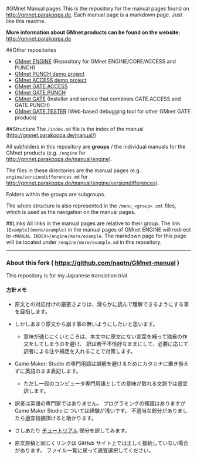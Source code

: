 #GMnet Manual pages
This is the repository for the manual pages found on http://gmnet.parakoopa.de.  Each manual page is a markdown page. Just like this readme.


**More information about GMnet products can be found on the website:**  
http://gmnet.parakoopa.de

##Other repositories

* [GMnet ENGINE](https://github.com/Parakoopa/GMnet-ENGINE) (Repository for GMnet ENGINE/CORE/ACCESS and PUNCH)
* [GMnet PUNCH demo project](https://github.com/Parakoopa/GMnet-PUNCH-Demo)
* [GMnet ACCESS demo project](https://github.com/Parakoopa/GMnet-ACCESS-Demo)
* [GMnet GATE.ACCESS](https://github.com/Parakoopa/GMnet-GATE-ACCESS)
* [GMnet GATE.PUNCH](https://github.com/Parakoopa/GMnet-GATE-PUNCH)
* [GMnet GATE](https://github.com/Parakoopa/GMnet-GATE) (Installer and service that combines GATE.ACCESS and GATE.PUNCH)
* [GMnet GATE.TESTER](https://github.com/Parakoopa/GMnet-GATE-TESTER) (Web-based debugging tool for other GMnet GATE producs)

##Structure
The ``/index.md`` file is the index of the manual (http://gmnet.parakoopa.de/manual/)

All subfolders in this repository are **groups** / the individual manuals for the GMnet products (e.g. ``/engine`` for http://gmnet.parakoopa.de/manual/engine).

The files in these directories are the manual pages (e.g. ``engine/versiondifferences.md`` for http://gmnet.parakoopa.de/manual/engine/versiondifferences).

Folders within the groups are subgroups.

The whole structure is also represented in the ``/menu_<group>.xml`` files, which is used as the navigation on the manual pages.

##Links
All links in the manual pages are relative to their group. The link ``[Example](more/example)`` in the manual pages of GMnet ENGINE will redirect to ``<MANUAL INDEX>/engine/more/example``. The markdown page for this page will  be located under ``/engine/more/example.md`` in this repository.

---
### About this fork ( https://github.com/naqtn/GMnet-manual )

This repository is for my Japanese translation trial.

#### 方針メモ

* 原文との対応付けの厳密さよりは、滑らかに読んで理解できるようにする事を目指します。
* しかしあまり原文から崩す事の無いようにしたいと思います。
  * 意味が通じにくいところは、本文中に原文にない言葉を補って独自の作文をしてしまうのを避け、
    訳は若干不恰好なままにして、必要に応じて訳者による注や補足を入れることで対策します。
* Game Maker: Studio の専門用語は誤解を避けるためにカタカナに置き換えずに英語のまま表記します。
  * ただし一般のコンピュータ専門用語としての意味が取れる文脈では適宜訳します。
* 訳者は英語の専門家ではありません。
  プログラミングの知識はありますが Game Maker Studio については経験が浅いです。
  不適当な部分がありましたら適宜指摘頂けると助かります。

* さしあたり [チュートリアル](engine/tutorial) 部分を訳してみます。
* 原文原稿と同じくリンクは GitHub サイト上では正しく接続していない場合があります。
  ファイル一覧に戻って適宜選択してください。

